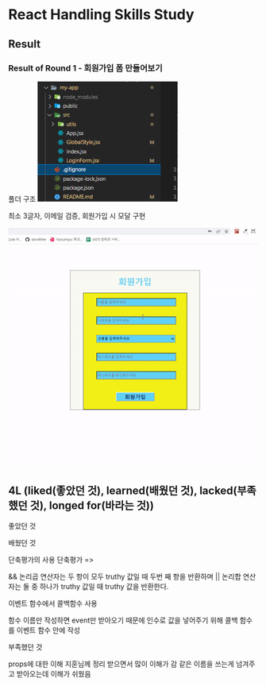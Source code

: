 # React Handling Skills Study

## Result

### Result of Round 1 - 회원가입 폼 만들어보기

폴더 구조
![폴더 구조](./Round1/public/result%201%20%EA%B5%AC%EC%A1%B0.PNG)

최소 3글자, 이메일 검증, 회원가입 시 모달 구현

![Alt text](./Round1/public/%EA%B2%80%EC%A6%9D%20%EC%99%84%EB%A3%8C%20%EB%B0%8F%20%EB%AA%A8%EB%8B%AC%20%EA%B5%AC%ED%98%84.gif)

## 4L (liked(좋았던 것), learned(배웠던 것), lacked(부족했던 것), longed for(바라는 것))

좋았던 것

배웠던 것

단축평가의 사용
단축평가 =>

&& 논리곱 연산자는 두 항이 모두 truthy 값일 때 두번 째 항을 반환하며
|| 논리합 연산자는 둘 중 하나가 truthy 값일 때 truthy 값을 반환한다.

이벤트 함수에서 콜백함수 사용

함수 이름만 작성하면 event만 받아오기 때문에
인수로 값을 넣어주기 위해 콜백 함수를 이벤트 함수 안에 작성

부족했던 것

props에 대한 이해
지훈님께 정리 받으면서 많이 이해가 감
같은 이름을 쓰는게 넘겨주고 받아오는데 이해가 쉬웠음

